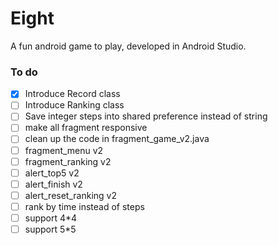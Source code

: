 # Eight
A fun android game to play, developed in Android Studio.


### To do

- [x] Introduce Record class
- [ ] Introduce Ranking class
- [ ] Save integer steps into shared preference instead of string
- [ ] make all fragment responsive
- [ ] clean up the code in fragment_game_v2.java
- [ ] fragment_menu v2
- [ ] fragment_ranking v2
- [ ] alert_top5 v2
- [ ] alert_finish v2
- [ ] alert_reset_ranking v2
- [ ] rank by time instead of steps
- [ ] support 4*4
- [ ] support 5*5
